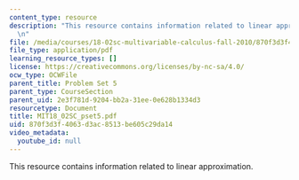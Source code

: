 ```yaml
---
content_type: resource
description: "This resource contains information related to linear approximation.\r\
  \n"
file: /media/courses/18-02sc-multivariable-calculus-fall-2010/870f3d3f4063d3ac8513be605c29da14_MIT18_02SC_pset5.pdf
file_type: application/pdf
learning_resource_types: []
license: https://creativecommons.org/licenses/by-nc-sa/4.0/
ocw_type: OCWFile
parent_title: Problem Set 5
parent_type: CourseSection
parent_uid: 2e3f781d-9204-bb2a-31ee-0e628b1334d3
resourcetype: Document
title: MIT18_02SC_pset5.pdf
uid: 870f3d3f-4063-d3ac-8513-be605c29da14
video_metadata:
  youtube_id: null
---
```

This resource contains information related to linear approximation.
